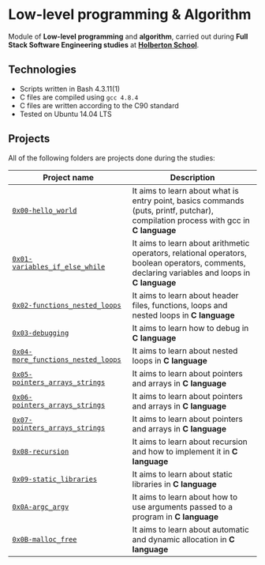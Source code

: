 # Low-level programming & Algorithm

Module of **Low-level programming** and **algorithm**, carried out during **Full Stack Software Engineering studies** at **[Holberton School](https://www.holbertonschool.com/)**.

## Technologies
* Scripts written in Bash 4.3.11(1)
* C files are compiled using `gcc 4.8.4`
* C files are written according to the C90 standard
* Tested on Ubuntu 14.04 LTS

## Projects
All of the following folders are projects done during the studies:

| Project name | Description |
| ------------ | ----------- |
| [`0x00-hello_world`](https://github.com/21Insight/holbertonschool-low_level_programming/tree/master/0x00-hello_world) | It aims to learn about what is entry point, basics commands (puts, printf, putchar), compilation process with gcc in **C language** |
| [`0x01-variables_if_else_while`](https://github.com/21Insight/holbertonschool-low_level_programming/tree/master/0x01-variables_if_else_while) | It aims to learn about arithmetic operators, relational operators, boolean operators, comments, declaring variables and loops in **C language** |
| [`0x02-functions_nested_loops`](https://github.com/21Insight/holbertonschool-low_level_programming/tree/master/0x02-functions_nested_loops) | It aims to learn about header files, functions, loops and nested loops in **C language** |
| [`0x03-debugging`](https://github.com/21Insight/holbertonschool-low_level_programming/tree/master/0x03-debugging) | It aims to learn how to debug in **C language** |
| [`0x04-more_functions_nested_loops`](https://github.com/21Insight/holbertonschool-low_level_programming/tree/master/0x04-more_functions_nested_loops) | It aims to learn about nested loops in **C language** |
| [`0x05-pointers_arrays_strings`](https://github.com/21Insight/holbertonschool-low_level_programming/tree/master/0x05-pointers_arrays_strings) | It aims to learn about pointers and arrays in **C language** |
| [`0x06-pointers_arrays_strings`](https://github.com/21Insight/holbertonschool-low_level_programming/tree/master/0x06-pointers_arrays_strings) | It aims to learn about pointers and arrays in **C language** |
| [`0x07-pointers_arrays_strings`](https://github.com/21Insight/holbertonschool-low_level_programming/tree/master/0x07-pointers_arrays_strings) | It aims to learn about pointers and arrays in **C language** |
| [`0x08-recursion`](https://github.com/21Insight/holbertonschool-low_level_programming/tree/master/0x08-recursion) | It aims to learn about recursion and how to implement it in **C language** |
| [`0x09-static_libraries`](https://github.com/21Insight/holbertonschool-low_level_programming/tree/master/0x09-static_libraries) | It aims to learn about static libraries in **C language** |
| [`0x0A-argc_argv`](https://github.com/21Insight/holbertonschool-low_level_programming/tree/master/0x0A-argc_argv) | It aims to learn about how to use arguments passed to a program in **C language** |
| [`0x0B-malloc_free`](https://github.com/21Insight/holbertonschool-low_level_programming/tree/master/0x0B-malloc_free) | It aims to learn about automatic and dynamic allocation in **C language** |
